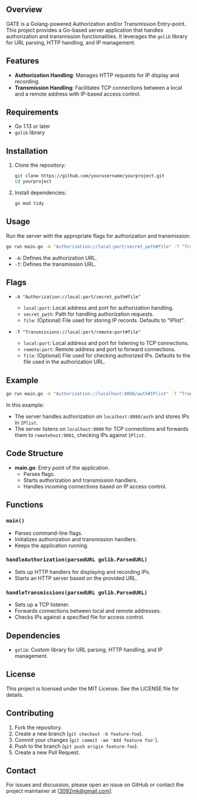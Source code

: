 ## Overview
GATE is a Golang-powered Authorization and/or Transmission Entry-point.
This project provides a Go-based server application that handles authorization and transmission functionalities. It leverages the `golib` library for URL parsing, HTTP handling, and IP management.

## Features

- **Authorization Handling**: Manages HTTP requests for IP display and recording.
- **Transmission Handling**: Facilitates TCP connections between a local and a remote address with IP-based access control.

## Requirements

- Go 1.13 or later
- `golib` library

## Installation

1. Clone the repository:
    ```sh
    git clone https://github.com/yourusername/yourproject.git
    cd yourproject
    ```

2. Install dependencies:
    ```sh
    go mod tidy
    ```

## Usage

Run the server with the appropriate flags for authorization and transmission:

```sh
go run main.go -A "Authorization://local:port/secret_path#file" -T "Transmissions://local:port/remote:port#file"
```

- `-A`: Defines the authorization URL.
- `-T`: Defines the transmission URL.

## Flags

- `-A "Authorization://local:port/secret_path#file"`
  - `local:port`: Local address and port for authorization handling.
  - `secret_path`: Path for handling authorization requests.
  - `file`: (Optional) File used for storing IP records. Defaults to "IPlist".

- `-T "Transmissions://local:port/remote:port#file"`
  - `local:port`: Local address and port for listening to TCP connections.
  - `remote:port`: Remote address and port to forward connections.
  - `file`: (Optional) File used for checking authorized IPs. Defaults to the file used in the authorization URL.

## Example

```sh
go run main.go -A "Authorization://localhost:8080/auth#IPlist" -T "Transmissions://localhost:9000/remotehost:9001#IPlist"
```

In this example:
- The server handles authorization on `localhost:8080/auth` and stores IPs in `IPlist`.
- The server listens on `localhost:9000` for TCP connections and forwards them to `remotehost:9001`, checking IPs against `IPlist`.

## Code Structure

- **main.go**: Entry point of the application.
  - Parses flags.
  - Starts authorization and transmission handlers.
  - Handles incoming connections based on IP access control.

## Functions

### `main()`

- Parses command-line flags.
- Initializes authorization and transmission handlers.
- Keeps the application running.

### `handleAuthorization(parsedURL golib.ParsedURL)`

- Sets up HTTP handlers for displaying and recording IPs.
- Starts an HTTP server based on the provided URL.

### `handleTransmissions(parsedURL golib.ParsedURL)`

- Sets up a TCP listener.
- Forwards connections between local and remote addresses.
- Checks IPs against a specified file for access control.

## Dependencies

- `golib`: Custom library for URL parsing, HTTP handling, and IP management.

## License

This project is licensed under the MIT License. See the LICENSE file for details.

## Contributing

1. Fork the repository.
2. Create a new branch (`git checkout -b feature-foo`).
3. Commit your changes (`git commit -am 'Add feature foo'`).
4. Push to the branch (`git push origin feature-foo`).
5. Create a new Pull Request.

## Contact

For issues and discussion, please open an issue on GitHub or contact the project maintainer at [3092mk@gmail.com].
